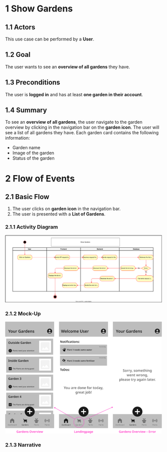 # 1 Show Gardens


## 1.1 Actors

This use case can be performed by a **User**.

## 1.2 Goal

The user wants to see an **overview of all gardens** they have.

## 1.3 Preconditions

The user is **logged in** and has at least **one garden in their account**.

## 1.4 Summary

To see an **overview of all gardens**, the user navigate to the garden overview by clicking in the navigation bar on the **garden icon**. The user will see a list of all gardens they have. Each garden card contains the following information:

- Garden name
- Image of the garden
- Status of the garden

# 2 Flow of Events

## 2.1 Basic Flow

1. The user clicks on **garden icon** in the navigation bar.
2. The user is presented with a **List of Gardens**.

### 2.1.1 Activity Diagram

![Activity diagram](/docs/assets/svg/useCaseDiagrams/showGardens.drawio.svg)

### 2.1.2 Mock-Up

![Show gardens wireframes](/docs/assets/svg/useCaseWireframes/showGardens.png)

### 2.1.3 Narrative
